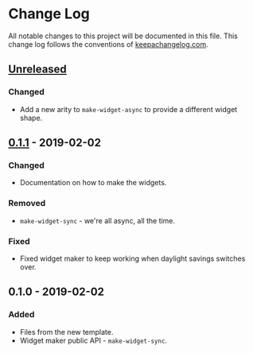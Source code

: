 # Change Log
All notable changes to this project will be documented in this file. This change log follows the conventions of [keepachangelog.com](http://keepachangelog.com/).

## [Unreleased]
### Changed
- Add a new arity to `make-widget-async` to provide a different widget shape.

## [0.1.1] - 2019-02-02
### Changed
- Documentation on how to make the widgets.

### Removed
- `make-widget-sync` - we're all async, all the time.

### Fixed
- Fixed widget maker to keep working when daylight savings switches over.

## 0.1.0 - 2019-02-02
### Added
- Files from the new template.
- Widget maker public API - `make-widget-sync`.

[Unreleased]: https://github.com/your-name/github-word-generator/compare/0.1.1...HEAD
[0.1.1]: https://github.com/your-name/github-word-generator/compare/0.1.0...0.1.1
